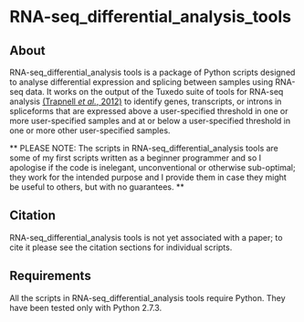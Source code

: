 # RNA-seq_differential_analysis_tools
## About
RNA-seq_differential_analysis tools is a package of Python scripts designed to analyse differential expression and splicing between samples using RNA-seq data. It works on the output of the Tuxedo suite of tools for RNA-seq analysis [(Trapnell *et al.*, 2012)](http://www.nature.com/nprot/journal/v7/n3/full/nprot.2012.016.html) to identify genes, transcripts, or introns in spliceforms that are expressed above a user-specified threshold in one or more user-specified samples and at or below a user-specified threshold in one or more other user-specified samples.

** PLEASE NOTE: The scripts in RNA-seq_differential_analysis tools are some of my first scripts written as a beginner programmer and so I apologise if the code is inelegant, unconventional or otherwise sub-optimal; they work for the intended purpose and I provide them in case they might be useful to others, but with no guarantees. ** 

## Citation
RNA-seq_differential_analysis tools is not yet associated with a paper; to cite it please see the citation sections for individual scripts.

## Requirements
All the scripts in RNA-seq_differential_analysis tools require Python. They have been tested only with Python 2.7.3.
